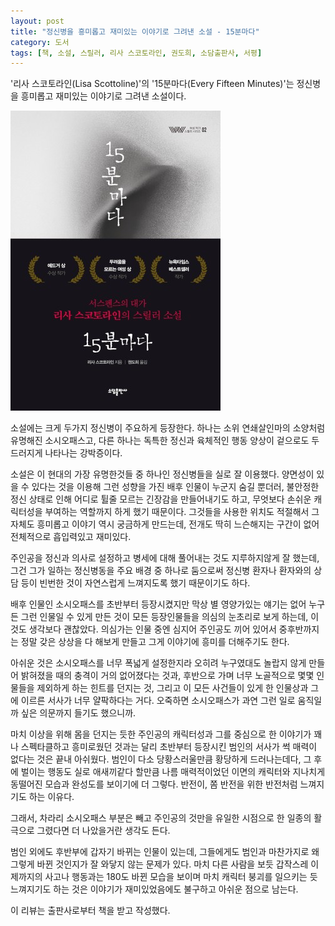 ```yaml
---
layout: post
title: "정신병을 흥미롭고 재미있는 이야기로 그려낸 소설 - 15분마다"
category: 도서
tags: [책, 소설, 스릴러, 리사 스코토라인, 권도희, 소담출판사, 서평]
---
```


'리사 스코토라인(Lisa Scottoline)'의
'15분마다(Every Fifteen Minutes)'는
정신병을 흥미롭고 재미있는 이야기로 그려낸 소설이다.

![표지](/images/every-fifteen-minutes-book-h480.jpg)

소설에는 크게 두가지 정신병이 주요하게 등장한다.
하나는 소위 연쇄살인마의 소양처럼 유명해진 소시오패스고,
다른 하나는 독특한 정신과 육체적인 행동 양상이 겉으로도 두드러지게 나타나는 강박증이다.

소설은 이 현대의 가장 유명한것들 중 하나인 정신병들을 실로 잘 이용했다.
양면성이 있을 수 있다는 것을 이용해 그런 성향을 가진 배후 인물이 누군지 숨길 뿐더러,
불안정한 정신 상태로 인해 어디로 튈줄 모르는 긴장감을 만들어내기도 하고,
무엇보다 손쉬운 캐릭터성을 부여하는 역할까지 하게 했기 때문이다.
그것들을 사용한 위치도 적절해서 그 자체도 흥미롭고 이야기 역시 궁금하게 만드는데,
전개도 딱히 느슨해지는 구간이 없어 전체적으로 흡입력있고 재미있다.

주인공을 정신과 의사로 설정하고 병세에 대해 풀어내는 것도 지루하지않게 잘 했는데,
그건 그가 일하는 정신병동을 주요 배경 중 하나로 둠으로써
정신병 환자나 환자와의 상담 등이 빈번한 것이 자연스럽게 느껴지도록 했기 때문이기도 하다.

배후 인물인 소시오패스를 초반부터 등장시켰지만 막상 별 영양가있는 얘기는 없어
누구든 그런 인물일 수 있게 만든 것이 모든 등장인물들을 의심의 눈초리로 보게 하는데,
이것도 생각보다 괜찮았다.
의심가는 인물 중엔 심지어 주인공도 끼어 있어서
중후반까지는 정말 갖은 상상을 다 해보게 만들고 그게 이야기에 흥미를 더해주기도 한다.

아쉬운 것은 소시오패스를 너무 폭넓게 설정한지라
오히려 누구였대도 놀랍지 않게 만들어 밝혀졌을 때의 충격이 거의 없어졌다는 것과,
후반으로 가며 너무 노골적으로 몇몇 인물들을 제외하게 하는 힌트를 던지는 것,
그리고 이 모든 사건들이 있게 한 인물상과 그에 이르른 서사가 너무 얄팍하다는 거다.
오죽하면 소시오패스가 과연 그런 일로 움직일까 싶은 의문까지 들기도 했으니까.

마치 이상을 위해 몸을 던지는 듯한 주인공의 캐릭터성과
그를 중심으로 한 이야기가 꽤나 스펙타클하고 흥미로웠던 것과는 달리
초반부터 등장시킨 범인의 서사가 썩 매력이 없다는 것은 끝내 아쉬웠다.
범인이 다소 당황스러울만큼 황당하게 드러나는데다,
그 후에 벌이는 행동도 실로 애새끼같다 할만큼
나름 매력적이었던 이면의 캐릭터와 지나치게 동떨어진 모습과 완성도를 보이기에 더 그렇다.
반전이, 쫌 반전을 위한 반전처럼 느껴지기도 하는 이유다.

그래서, 차라리 소시오패스 부분은 빼고
주인공의 것만을 유일한 시점으로 한
일종의 활극으로 그렸다면 더 나았을거란 생각도 든다.

범인 외에도 후반부에 갑자기 바뀌는 인물이 있는데,
그들에게도 범인과 마찬가지로 왜 그렇게 바뀐 것인지가 잘 와닿지 않는 문제가 있다.
마치 다른 사람을 보듯 갑작스레 이제까지의 사고나 행동과는 180도 바뀐 모습을 보이며
마치 캐릭터 붕괴를 일으키는 듯 느껴지기도 하는 것은
이야기가 재미있었음에도 불구하고 아쉬운 점으로 남는다.



<div class="im im-info">
이 리뷰는 출판사로부터 책을 받고 작성했다.
</div>
